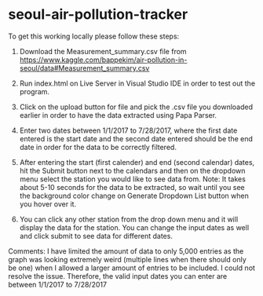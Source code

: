 # seoul-air-pollution-tracker

To get this working locally please follow these steps:

1) Download the Measurement_summary.csv file from https://www.kaggle.com/bappekim/air-pollution-in-seoul/data#Measurement_summary.csv

2) Run index.html on Live Server in Visual Studio IDE in order to test out the program.

3) Click on the upload button for file and pick the .csv file you downloaded earlier in order to have the data extracted using Papa Parser.

4) Enter two dates between 1/1/2017 to 7/28/2017, where the first date entered is the start date and the second date entered should be the end date in order for the data to be correctly filtered. 

5) After entering the start (first calender) and end (second calendar) dates, hit the Submit button next to the calendars and then on the dropdown menu select the station you would like to see data from.
Note: It takes about 5-10 seconds for the data to be extracted, so wait until you see the background color change on Generate Dropdown List button when you hover over it.

6) You can click any other station from the drop down menu and it will display the data for the station. You can change the input dates as well and click submit to see data for different dates.

Comments: I have limited the amount of data to only 5,000 entries as the graph was looking extremely weird (multiple lines when there should only be one) when I allowed a larger amount of entries to be included. I could not resolve the issue. Therefore, the valid input dates you can enter are between 1/1/2017 to 7/28/2017
